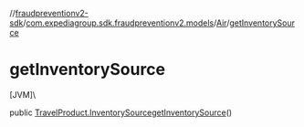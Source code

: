 //[fraudpreventionv2-sdk](../../../index.md)/[com.expediagroup.sdk.fraudpreventionv2.models](../index.md)/[Air](index.md)/[getInventorySource](get-inventory-source.md)

# getInventorySource

[JVM]\

public [TravelProduct.InventorySource](../-travel-product/-inventory-source/index.md)[getInventorySource](get-inventory-source.md)()
